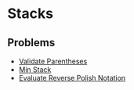 # Stacks

## Problems

- [Validate Parentheses](./001_validate_parentheses)
- [Min Stack](./002_min_stack)
- [Evaluate Reverse Polish Notation](./003_evaluate_reverse_polish_notation)
